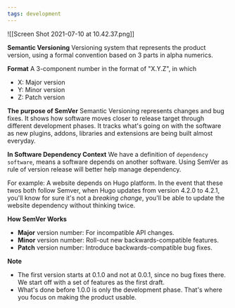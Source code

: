 ```yaml
---
tags: development
---
```

![[Screen Shot 2021-07-10 at 10.42.37.png]]

**Semantic Versioning**
Versioning system that represents the product version, using a formal convention based on 3 parts in alpha numerics. 

**Format**
A 3-component number in the format of "X.Y.Z", in which
- X: Major version
- Y: Minor version
- Z: Patch version
	
**The purpose of SemVer**
Semantic Versioning represents changes and bug fixes. It shows how software moves closer to release target through different development phases. 
It tracks what's going on with the software as new plugins, addons, libraries and extensions are being built almost everyday.  

**In Software Dependency Context**
We have a definition of `dependency software`, means a software depends on another software. Using SemVer as rule of version release will better help manage dependency. 

For example: 
A website depends on Hugo platform. In the event that these twos both follow Semver, when Hugo updates from version 4.2.0 to 4.2.1, you'll know for sure it's not a *breaking change*, you'll be able to update the website dependency without thinking twice. 

**How SemVer Works** 
- **Major** version number: For incompatible API changes. 
- **Minor** version number: Roll-out new backwards-compatible features. 
- **Patch** version number: Introduce backwards-compatible bug fixes.

**Note** 
-   The first version starts at 0.1.0 and not at 0.0.1, since no bug fixes there.  We start off with a set of features as the first draft.
-   What's done before 1.0.0 is only the development phase. That's where you focus on making the product usable. 